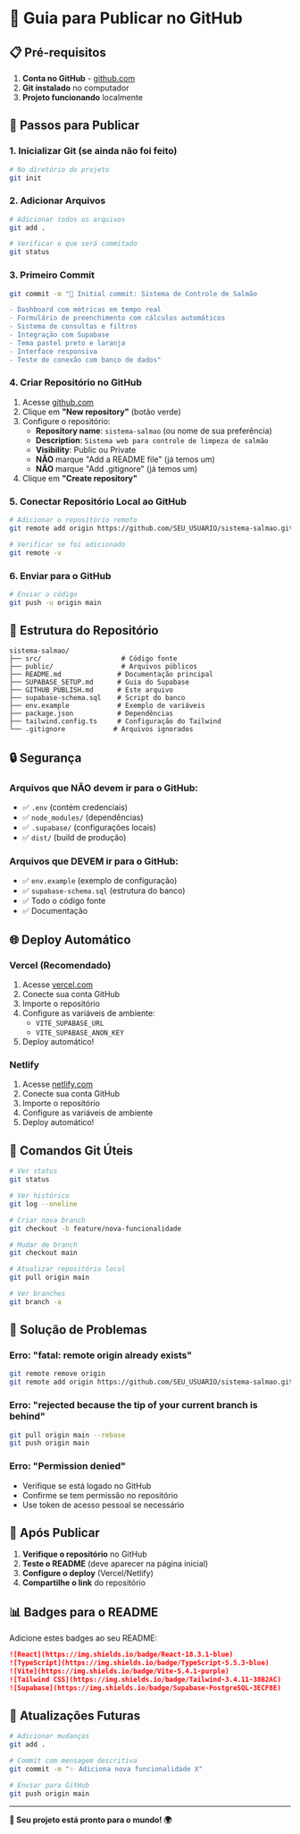 # 🚀 Guia para Publicar no GitHub

## 📋 Pré-requisitos

1. **Conta no GitHub** - [github.com](https://github.com)
2. **Git instalado** no computador
3. **Projeto funcionando** localmente

## 🔧 Passos para Publicar

### 1. Inicializar Git (se ainda não foi feito)

```bash
# No diretório do projeto
git init
```

### 2. Adicionar Arquivos

```bash
# Adicionar todos os arquivos
git add .

# Verificar o que será commitado
git status
```

### 3. Primeiro Commit

```bash
git commit -m "🎉 Initial commit: Sistema de Controle de Salmão

- Dashboard com métricas em tempo real
- Formulário de preenchimento com cálculos automáticos
- Sistema de consultas e filtros
- Integração com Supabase
- Tema pastel preto e laranja
- Interface responsiva
- Teste de conexão com banco de dados"
```

### 4. Criar Repositório no GitHub

1. Acesse [github.com](https://github.com)
2. Clique em **"New repository"** (botão verde)
3. Configure o repositório:
   - **Repository name**: `sistema-salmao` (ou nome de sua preferência)
   - **Description**: `Sistema web para controle de limpeza de salmão`
   - **Visibility**: Public ou Private
   - **NÃO** marque "Add a README file" (já temos um)
   - **NÃO** marque "Add .gitignore" (já temos um)
4. Clique em **"Create repository"**

### 5. Conectar Repositório Local ao GitHub

```bash
# Adicionar o repositório remoto
git remote add origin https://github.com/SEU_USUARIO/sistema-salmao.git

# Verificar se foi adicionado
git remote -v
```

### 6. Enviar para o GitHub

```bash
# Enviar o código
git push -u origin main
```

## 🎯 Estrutura do Repositório

```
sistema-salmao/
├── src/                    # Código fonte
├── public/                 # Arquivos públicos
├── README.md              # Documentação principal
├── SUPABASE_SETUP.md      # Guia do Supabase
├── GITHUB_PUBLISH.md      # Este arquivo
├── supabase-schema.sql    # Script do banco
├── env.example            # Exemplo de variáveis
├── package.json           # Dependências
├── tailwind.config.ts     # Configuração do Tailwind
└── .gitignore            # Arquivos ignorados
```

## 🔒 Segurança

### Arquivos que NÃO devem ir para o GitHub:
- ✅ `.env` (contém credenciais)
- ✅ `node_modules/` (dependências)
- ✅ `.supabase/` (configurações locais)
- ✅ `dist/` (build de produção)

### Arquivos que DEVEM ir para o GitHub:
- ✅ `env.example` (exemplo de configuração)
- ✅ `supabase-schema.sql` (estrutura do banco)
- ✅ Todo o código fonte
- ✅ Documentação

## 🌐 Deploy Automático

### Vercel (Recomendado)
1. Acesse [vercel.com](https://vercel.com)
2. Conecte sua conta GitHub
3. Importe o repositório
4. Configure as variáveis de ambiente:
   - `VITE_SUPABASE_URL`
   - `VITE_SUPABASE_ANON_KEY`
5. Deploy automático!

### Netlify
1. Acesse [netlify.com](https://netlify.com)
2. Conecte sua conta GitHub
3. Importe o repositório
4. Configure as variáveis de ambiente
5. Deploy automático!

## 📝 Comandos Git Úteis

```bash
# Ver status
git status

# Ver histórico
git log --oneline

# Criar nova branch
git checkout -b feature/nova-funcionalidade

# Mudar de branch
git checkout main

# Atualizar repositório local
git pull origin main

# Ver branches
git branch -a
```

## 🚨 Solução de Problemas

### Erro: "fatal: remote origin already exists"
```bash
git remote remove origin
git remote add origin https://github.com/SEU_USUARIO/sistema-salmao.git
```

### Erro: "rejected because the tip of your current branch is behind"
```bash
git pull origin main --rebase
git push origin main
```

### Erro: "Permission denied"
- Verifique se está logado no GitHub
- Confirme se tem permissão no repositório
- Use token de acesso pessoal se necessário

## 🎉 Após Publicar

1. **Verifique o repositório** no GitHub
2. **Teste o README** (deve aparecer na página inicial)
3. **Configure o deploy** (Vercel/Netlify)
4. **Compartilhe o link** do repositório

## 📊 Badges para o README

Adicione estes badges ao seu README:

```markdown
![React](https://img.shields.io/badge/React-18.3.1-blue)
![TypeScript](https://img.shields.io/badge/TypeScript-5.5.3-blue)
![Vite](https://img.shields.io/badge/Vite-5.4.1-purple)
![Tailwind CSS](https://img.shields.io/badge/Tailwind-3.4.11-38B2AC)
![Supabase](https://img.shields.io/badge/Supabase-PostgreSQL-3ECF8E)
```

## 🔄 Atualizações Futuras

```bash
# Adicionar mudanças
git add .

# Commit com mensagem descritiva
git commit -m "✨ Adiciona nova funcionalidade X"

# Enviar para GitHub
git push origin main
```

---

**🎯 Seu projeto está pronto para o mundo! 🌍** 